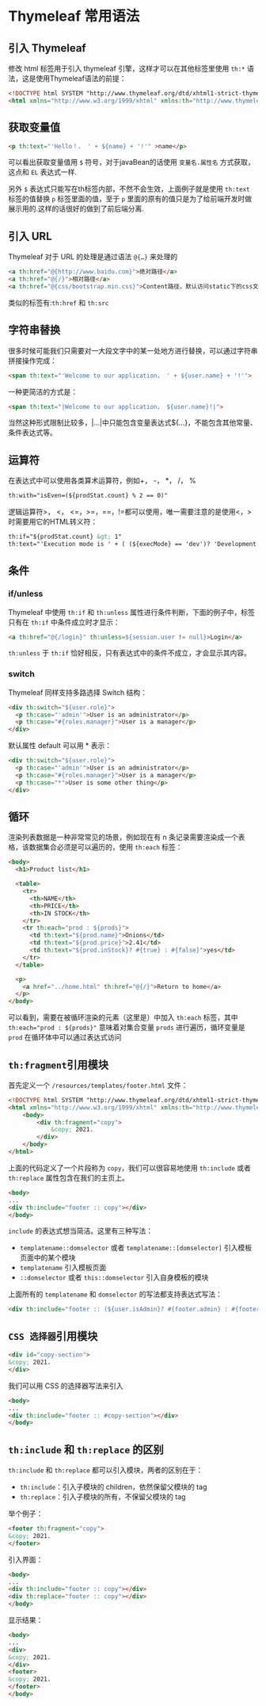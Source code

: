 # Thymeleaf 常用语法

## 引入 Thymeleaf

修改 html 标签用于引入 thymeleaf 引擎，这样才可以在其他标签里使用 `th:*` 语法，这是使用Thymeleaf语法的前提：

```html
<!DOCTYPE html SYSTEM "http://www.thymeleaf.org/dtd/xhtml1-strict-thymeleaf-spring4-4.dtd">
<html xmlns="http://www.w3.org/1999/xhtml" xmlns:th="http://www.thymeleaf.org">
```

## 获取变量值

```html
<p th:text="'Hello！， ' + ${name} + '!'" >name</p>
```

可以看出获取变量值用 `$` 符号，对于javaBean的话使用 `变量名.属性名` 方式获取，这点和 `EL` 表达式一样.

另外 `$` 表达式只能写在th标签内部，不然不会生效，上面例子就是使用 `th:text` 标签的值替换 `p` 标签里面的值，至于 `p` 里面的原有的值只是为了给前端开发时做展示用的.这样的话很好的做到了前后端分离.

## 引入 URL

Thymeleaf 对于 URL 的处理是通过语法 `@{…}` 来处理的

```html
<a th:href="@{http://www.baidu.com}">绝对路径</a>
<a th:href="@{/}">相对路径</a>
<a th:href="@{css/bootstrap.min.css}">Content路径，默认访问static下的css文件夹</a>
```

类似的标签有:`th:href` 和 `th:src`

## 字符串替换

很多时候可能我们只需要对一大段文字中的某一处地方进行替换，可以通过字符串拼接操作完成：

```html
<span th:text="'Welcome to our application， ' + ${user.name} + '!'">
```

一种更简洁的方式是：

```html
<span th:text="|Welcome to our application， ${user.name}!|">
```

当然这种形式限制比较多，|…|中只能包含变量表达式${…}，不能包含其他常量、条件表达式等。

## 运算符

在表达式中可以使用各类算术运算符，例如+， -， *， /， %

```html
th:with="isEven=(${prodStat.count} % 2 == 0)"
```

逻辑运算符>， <， <=，>=，==，!=都可以使用，唯一需要注意的是使用<，>时需要用它的HTML转义符：

```html
th:if="${prodStat.count} &gt; 1"
th:text="'Execution mode is ' + ( (${execMode} == 'dev')? 'Development' : 'Production')"
```

## 条件

### if/unless

Thymeleaf 中使用 `th:if` 和 `th:unless` 属性进行条件判断，下面的例子中，标签只有在 `th:if` 中条件成立时才显示：

```html
<a th:href="@{/login}" th:unless=${session.user != null}>Login</a>
```

`th:unless` 于 `th:if` 恰好相反，只有表达式中的条件不成立，才会显示其内容。

### switch

Thymeleaf 同样支持多路选择 Switch 结构：

```html
<div th:switch="${user.role}">
  <p th:case="'admin'">User is an administrator</p>
  <p th:case="#{roles.manager}">User is a manager</p>
</div>
```

默认属性 default 可以用 * 表示：

```html
<div th:switch="${user.role}">
  <p th:case="'admin'">User is an administrator</p>
  <p th:case="#{roles.manager}">User is a manager</p>
  <p th:case="*">User is some other thing</p>
</div>
```

## 循环

渲染列表数据是一种非常常见的场景，例如现在有 n 条记录需要渲染成一个表格，该数据集合必须是可以遍历的，使用 `th:each` 标签：

```html
<body>
  <h1>Product list</h1>

  <table>
    <tr>
      <th>NAME</th>
      <th>PRICE</th>
      <th>IN STOCK</th>
    </tr>
    <tr th:each="prod : ${prods}">
      <td th:text="${prod.name}">Onions</td>
      <td th:text="${prod.price}">2.41</td>
      <td th:text="${prod.inStock}? #{true} : #{false}">yes</td>
    </tr>
  </table>

  <p>
    <a href="../home.html" th:href="@{/}">Return to home</a>
  </p>
</body>
```

可以看到，需要在被循环渲染的元素（这里是）中加入 `th:each` 标签，其中 `th:each="prod : ${prods}"` 意味着对集合变量 `prods` 进行遍历，循环变量是 `prod` 在循环体中可以通过表达式访问



## `th:fragment`引用模块

首先定义一个 `/resources/templates/footer.html` 文件：

```html
<!DOCTYPE html SYSTEM "http://www.thymeleaf.org/dtd/xhtml1-strict-thymeleaf-4.dtd">
<html xmlns="http://www.w3.org/1999/xhtml" xmlns:th="http://www.thymeleaf.org">
    <body>
        <div th:fragment="copy">
            &copy; 2021.
        </div>
    </body>
</html>
```

上面的代码定义了一个片段称为 `copy`，我们可以很容易地使用 `th:include` 或者 `th:replace` 属性包含在我们的主页上。

```html
<body>
...
<div th:include="footer :: copy"></div>
</body>
```

`include` 的表达式想当简洁。这里有三种写法：

- `templatename::domselector` 或者 `templatename::[domselector]` 引入模板页面中的某个模块
- `templatename` 引入模板页面
- `::domselector` 或者 `this::domselector` 引入自身模板的模块

上面所有的 `templatename` 和 `domselector` 的写法都支持表达式写法：

```html
<div th:include="footer :: (${user.isAdmin}? #{footer.admin} : #{footer.normaluser})"></div>
```



## `CSS 选择器`引用模块

```html
<div id="copy-section">
&copy; 2021.
</div>
```

我们可以用 CSS 的选择器写法来引入

```html
<body>
...
<div th:include="footer :: #copy-section"></div>
</body>
```



## `th:include` 和 `th:replace` 的区别

`th:include` 和 `th:replace` 都可以引入模块，两者的区别在于：

- `th:include`：引入子模块的 children，依然保留父模块的 tag
- `th:replace`：引入子模块的所有，不保留父模块的 tag

举个例子：

```html
<footer th:fragment="copy">
&copy; 2021.
</footer>
```

引入界面：

```html
<body>
...
<div th:include="footer :: copy"></div>
<div th:replace="footer :: copy"></div>
</body>
```

显示结果：

```html
<body>
...
<div>
&copy; 2021.
</div>
<footer>
&copy; 2021.
</footer>
</body>
```

